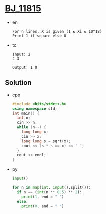 # [BJ_11815](https://acmicpc.net/problem/11815)

* en

  ```en
  For n lines, X is given (1 ≤ Xi ≤ 10^18)
  Print 1 if square else 0
  ```

* tc

  ```tc
  Input: 2
  4 3

  Output: 1 0
  ```

## Solution

* cpp

  ```cpp
  #include <bits/stdc++.h>
  using namespace std;
  int main() {
    int n;
    cin >> n;
    while (n--) {
      long long x;
      cin >> x;
      long long s = sqrt(x);
      cout << (s * s == x) << ' ';
    }
    cout << endl;
  }
  ```

* py

  ```py
  input()

  for n in map(int, input().split()):
    if n == (int(n ** 0.5) ** 2):
      print(1, end = " ")
    else:
      print(0, end = " ")
  ```
